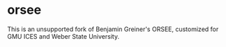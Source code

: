 orsee
=====

This is an unsupported fork of Benjamin Greiner's ORSEE, customized for GMU ICES and Weber State University.
